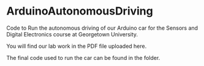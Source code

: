 # ArduinoAutonomousDriving
Code to Run the autonomous driving of our Arduino car for the Sensors and Digital Electronics course at Georgetown University.

You will find our lab work in the PDF file uploaded here.

The final code used to run the car can be found in the folder.

